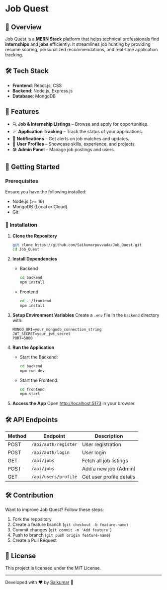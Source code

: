 # Job Quest

## 🚀 Overview
Job Quest is a **MERN Stack** platform that helps technical professionals find **internships** and **jobs** efficiently. It streamlines job hunting by providing resume scoring, personalized recommendations, and real-time application tracking.

## 🛠️ Tech Stack
- **Frontend**: React.js,  CSS
- **Backend**: Node.js, Express.js
- **Database**: MongoDB


## 🎯 Features
- 🔍 **Job & Internship Listings** – Browse and apply for opportunities.
- 📈 **Application Tracking** – Track the status of your applications.
- 🔔 **Notifications** – Get alerts on job matches and updates.
- 👤 **User Profiles** – Showcase skills, experience, and projects.
- 🛠️ **Admin Panel** – Manage job postings and users.

## 🚀 Getting Started
### Prerequisites
Ensure you have the following installed:
- Node.js (>= 16)
- MongoDB (Local or Cloud)
- Git

### 🔧 Installation
1. **Clone the Repository**
   ```sh
   git clone https://github.com/Saikumarpuvvada/Job_Quest.git
   cd Job_Quest
   ```

2. **Install Dependencies**
   - Backend
     ```sh
     cd backend
     npm install
     ```
   - Frontend
     ```sh
     cd ../frontend
     npm install
     ```

3. **Setup Environment Variables**
   Create a `.env` file in the `backend` directory with:
   ```env
   MONGO_URI=your_mongodb_connection_string
   JWT_SECRET=your_jwt_secret
   PORT=5000
   ```

4. **Run the Application**
   - Start the Backend:
     ```sh
     cd backend
     npm run dev
     ```
   - Start the Frontend:
     ```sh
     cd frontend
     npm start
     ```

5. **Access the App**
   Open [http://localhost:5173](http://localhost:5173) in your browser.

## 🛠️ API Endpoints
| Method | Endpoint            | Description                  |
|--------|---------------------|------------------------------|
| POST   | `/api/auth/register` | User registration          |
| POST   | `/api/auth/login`    | User login                 |
| GET    | `/api/jobs`          | Fetch all job listings     |
| POST   | `/api/jobs`          | Add a new job (Admin)      |
| GET    | `/api/users/profile` | Get user profile details   |

## 🛠️ Contribution
Want to improve Job Quest? Follow these steps:
1. Fork the repository
2. Create a feature branch (`git checkout -b feature-name`)
3. Commit changes (`git commit -m 'Add feature'`)
4. Push to branch (`git push origin feature-name`)
5. Create a Pull Request

## 📜 License
This project is licensed under the MIT License.

---
Developed with ❤️ by [Saikumar](https://github.com/Saikumarpuvvada) 🚀

